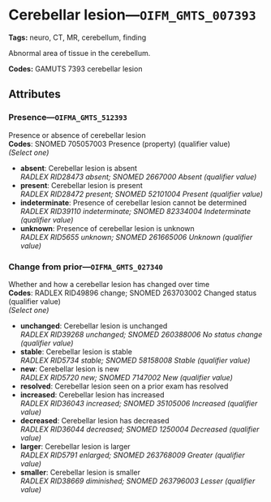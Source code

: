 # Cerebellar lesion—`OIFM_GMTS_007393`

**Tags:** neuro, CT, MR, cerebellum, finding

Abnormal area of tissue in the cerebellum.

**Codes:** GAMUTS 7393 cerebellar lesion

## Attributes

### Presence—`OIFMA_GMTS_512393`

Presence or absence of cerebellar lesion  
**Codes**: SNOMED 705057003 Presence (property) (qualifier value)  
*(Select one)*

- **absent**: Cerebellar lesion is absent  
_RADLEX RID28473 absent; SNOMED 2667000 Absent (qualifier value)_
- **present**: Cerebellar lesion is present  
_RADLEX RID28472 present; SNOMED 52101004 Present (qualifier value)_
- **indeterminate**: Presence of cerebellar lesion cannot be determined  
_RADLEX RID39110 indeterminate; SNOMED 82334004 Indeterminate (qualifier value)_
- **unknown**: Presence of cerebellar lesion is unknown  
_RADLEX RID5655 unknown; SNOMED 261665006 Unknown (qualifier value)_

### Change from prior—`OIFMA_GMTS_027340`

Whether and how a cerebellar lesion has changed over time  
**Codes**: RADLEX RID49896 change; SNOMED 263703002 Changed status (qualifier value)  
*(Select one)*

- **unchanged**: Cerebellar lesion is unchanged  
_RADLEX RID39268 unchanged; SNOMED 260388006 No status change (qualifier value)_
- **stable**: Cerebellar lesion is stable  
_RADLEX RID5734 stable; SNOMED 58158008 Stable (qualifier value)_
- **new**: Cerebellar lesion is new  
_RADLEX RID5720 new; SNOMED 7147002 New (qualifier value)_
- **resolved**: Cerebellar lesion seen on a prior exam has resolved  
- **increased**: Cerebellar lesion has increased  
_RADLEX RID36043 increased; SNOMED 35105006 Increased (qualifier value)_
- **decreased**: Cerebellar lesion has decreased  
_RADLEX RID36044 decreased; SNOMED 1250004 Decreased (qualifier value)_
- **larger**: Cerebellar lesion is larger  
_RADLEX RID5791 enlarged; SNOMED 263768009 Greater (qualifier value)_
- **smaller**: Cerebellar lesion is smaller  
_RADLEX RID38669 diminished; SNOMED 263796003 Lesser (qualifier value)_